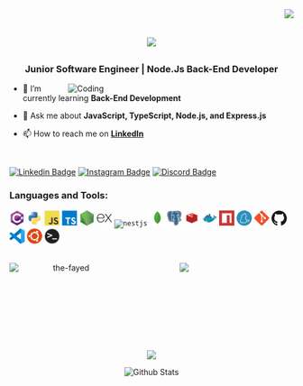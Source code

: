 <img align="right" src="https://visitor-badge.laobi.icu/badge?page_id=the-fayed.the-fayed">

<h1 align="center">
    <a href="https://git.io/typing-svg">
        <img src="https://readme-typing-svg.herokuapp.com/?lines=Hello,There!;+This+is+Ahmed+Fayed...;Nice+to+meet+you!&center=true&size=30">
    </a>
</h1>
<h3 align="center">Junior Software Engineer | Node.Js Back-End Developer</h3>
<img align="right" alt="Coding" width="400" src="https://cdn.dribbble.com/users/1162077/screenshots/3848914/programmer.gif">


- 🌱 I’m currently learning **Back-End Development**

- 💬 Ask me about **JavaScript, TypeScript, Node.js, and Express.js**

- 📫 How to reach me on **<a href="https://linkedin.com/in/ahmedfayeed" target="blank">LinkedIn</a>**

<br>

[![Linkedin Badge](https://img.shields.io/badge/-LinkedIn-0e76a8?style=flat-square&logo=Linkedin&logoColor=white)](https://linkedin.com/in/ahmed-fayeed)
[![Instagram Badge](https://img.shields.io/badge/-Instagram-e4405f?style=flat-square&logo=Instagram&logoColor=white)](https://Instagram.com/ahmeed_fayeed)
[![Discord Badge](https://img.shields.io/badge/-Discord-3b5998?style=flat-square&logo=Discord&logoColor=white)](https://discordapp.com/users/ahmedfayeed)

<h3 align="left">Languages and Tools:</h3>
<code><img height="27" src="https://raw.githubusercontent.com/devicons/devicon/master/icons/csharp/csharp-original.svg" alt="csharp"></code>
<code><img height="27" src="https://raw.githubusercontent.com/devicons/devicon/master/icons/python/python-original.svg" alt="python"></code>
<code><img height="27" src="https://raw.githubusercontent.com/devicons/devicon/master/icons/javascript/javascript-original.svg" alt="javascript"></code>
<code><img height="27" src="https://raw.githubusercontent.com/devicons/devicon/master/icons/typescript/typescript-original.svg" alt="typescript"></code>
<code><img height="27" src="https://raw.githubusercontent.com/github/explore/80688e429a7d4ef2fca1e82350fe8e3517d3494d/topics/nodejs/nodejs.png" alt="nodejs"></code>
<code><img height="27" src="https://raw.githubusercontent.com/devicons/devicon/master/icons/express/express-original.svg" alt="expressjs"></code>
<code><img height="27" src="https://upload.wikimedia.org/wikipedia/commons/a/a8/NestJS.svg" alt="nestjs"></code>
<code><img height="27" src="https://raw.githubusercontent.com/devicons/devicon/master/icons/mongodb/mongodb-original.svg" alt="mongodb"></code>
<code><img height="27" src="https://raw.githubusercontent.com/devicons/devicon/master/icons/postgresql/postgresql-original.svg" alt="postgresql"></code>
<code><img height="27" src="https://raw.githubusercontent.com/github/explore/80688e429a7d4ef2fca1e82350fe8e3517d3494d/topics/redis/redis.png" alt="redis"></code>
<code><img height="27" src="https://raw.githubusercontent.com/devicons/devicon/master/icons/docker/docker-original.svg" alt="docker"></code>
<code><img height="27" src="https://raw.githubusercontent.com/github/explore/80688e429a7d4ef2fca1e82350fe8e3517d3494d/topics/npm/npm.png" alt="npm"></code>
<code><img height="27" src="https://raw.githubusercontent.com/devicons/devicon/master/icons/yarn/yarn-original.svg" alt="yarn"></code>
<code><img height="27" src="https://raw.githubusercontent.com/devicons/devicon/master/icons/git/git-original.svg" alt="git"></code>
<code><img height="27" src="https://raw.githubusercontent.com/github/explore/78df643247d429f6cc873026c0622819ad797942/topics/github/github.png" alt="github"></code>
<code><img height="27" src="https://raw.githubusercontent.com/devicons/devicon/master/icons/vscode/vscode-original.svg" alt="vscode"></code>
<code><img height="27" src="https://raw.githubusercontent.com/github/explore/80688e429a7d4ef2fca1e82350fe8e3517d3494d/topics/ubuntu/ubuntu.png" alt="ubuntu"></code>
<code><img height="27" src="https://raw.githubusercontent.com/github/explore/80688e429a7d4ef2fca1e82350fe8e3517d3494d/topics/terminal/terminal.png" alt="terminal"></code>
<br><br>
<p align=center>
  <div align=center>
      <img align="left" width="40.25%" src="https://github-readme-streak-stats.herokuapp.com/?user=the-fayed&theme=react&border=61dafb&hide_border=true" alt="the-fayed"/>
      <img align="right" width="40%" src="https://github-readme-stats.vercel.app/api?username=the-fayed&theme=react&hide_border=true&show_icons=true"/>
  </div>
  <br><br><br><br><br><br><br><br><br>
  <div align=center>
      <img width=325 align="center" src="https://github-readme-stats.vercel.app/api/top-langs/?username=the-fayed&title_color=61dafb&text_color=ffffff&icon_color=61dafb&bg_color=20232a&langs_count=8&layout=compact&border_color=61dafb&hide_border=true" />
  </div>
</p>

<p align="center">
        <img src="https://raw.githubusercontent.com/mayhemantt/mayhemantt/Update/svg/Bottom.svg" alt="Github Stats" />
</p>
